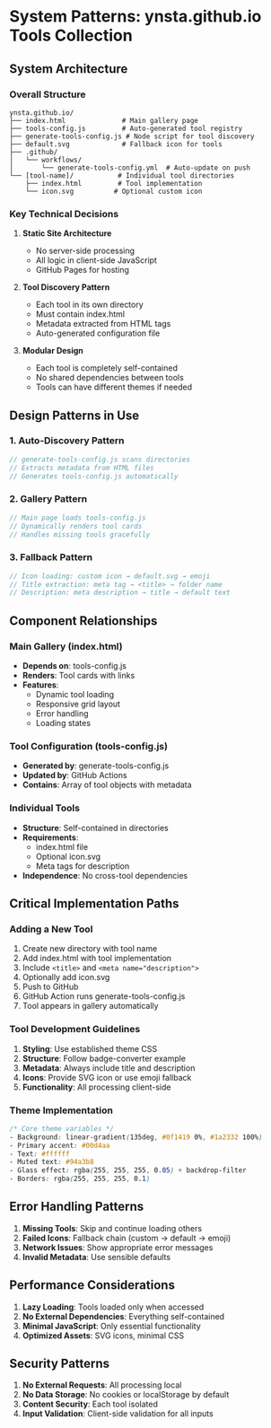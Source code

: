 # System Patterns: ynsta.github.io Tools Collection

## System Architecture

### Overall Structure
```
ynsta.github.io/
├── index.html              # Main gallery page
├── tools-config.js         # Auto-generated tool registry
├── generate-tools-config.js # Node script for tool discovery
├── default.svg             # Fallback icon for tools
├── .github/
│   └── workflows/
│       └── generate-tools-config.yml  # Auto-update on push
└── [tool-name]/           # Individual tool directories
    ├── index.html         # Tool implementation
    └── icon.svg          # Optional custom icon
```

### Key Technical Decisions

1. **Static Site Architecture**
   - No server-side processing
   - All logic in client-side JavaScript
   - GitHub Pages for hosting

2. **Tool Discovery Pattern**
   - Each tool in its own directory
   - Must contain index.html
   - Metadata extracted from HTML tags
   - Auto-generated configuration file

3. **Modular Design**
   - Each tool is completely self-contained
   - No shared dependencies between tools
   - Tools can have different themes if needed

## Design Patterns in Use

### 1. Auto-Discovery Pattern
```javascript
// generate-tools-config.js scans directories
// Extracts metadata from HTML files
// Generates tools-config.js automatically
```

### 2. Gallery Pattern
```javascript
// Main page loads tools-config.js
// Dynamically renders tool cards
// Handles missing tools gracefully
```

### 3. Fallback Pattern
```javascript
// Icon loading: custom icon → default.svg → emoji
// Title extraction: meta tag → <title> → folder name
// Description: meta description → title → default text
```

## Component Relationships

### Main Gallery (index.html)
- **Depends on**: tools-config.js
- **Renders**: Tool cards with links
- **Features**: 
  - Dynamic tool loading
  - Responsive grid layout
  - Error handling
  - Loading states

### Tool Configuration (tools-config.js)
- **Generated by**: generate-tools-config.js
- **Updated by**: GitHub Actions
- **Contains**: Array of tool objects with metadata

### Individual Tools
- **Structure**: Self-contained in directories
- **Requirements**: 
  - index.html file
  - Optional icon.svg
  - Meta tags for description
- **Independence**: No cross-tool dependencies

## Critical Implementation Paths

### Adding a New Tool
1. Create new directory with tool name
2. Add index.html with tool implementation
3. Include `<title>` and `<meta name="description">`
4. Optionally add icon.svg
5. Push to GitHub
6. GitHub Action runs generate-tools-config.js
7. Tool appears in gallery automatically

### Tool Development Guidelines
1. **Styling**: Use established theme CSS
2. **Structure**: Follow badge-converter example
3. **Metadata**: Always include title and description
4. **Icons**: Provide SVG icon or use emoji fallback
5. **Functionality**: All processing client-side

### Theme Implementation
```css
/* Core theme variables */
- Background: linear-gradient(135deg, #0f1419 0%, #1a2332 100%)
- Primary accent: #00d4aa
- Text: #ffffff
- Muted text: #94a3b8
- Glass effect: rgba(255, 255, 255, 0.05) + backdrop-filter
- Borders: rgba(255, 255, 255, 0.1)
```

## Error Handling Patterns

1. **Missing Tools**: Skip and continue loading others
2. **Failed Icons**: Fallback chain (custom → default → emoji)
3. **Network Issues**: Show appropriate error messages
4. **Invalid Metadata**: Use sensible defaults

## Performance Considerations

1. **Lazy Loading**: Tools loaded only when accessed
2. **No External Dependencies**: Everything self-contained
3. **Minimal JavaScript**: Only essential functionality
4. **Optimized Assets**: SVG icons, minimal CSS

## Security Patterns

1. **No External Requests**: All processing local
2. **No Data Storage**: No cookies or localStorage by default
3. **Content Security**: Each tool isolated
4. **Input Validation**: Client-side validation for all inputs
